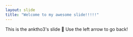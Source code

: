 ```yaml
---
layout: slide
title: "Welcome to my awesome slide!!!!!"
---
```

This is the anktho3's slide 🎉
Use the left arrow to go back!
